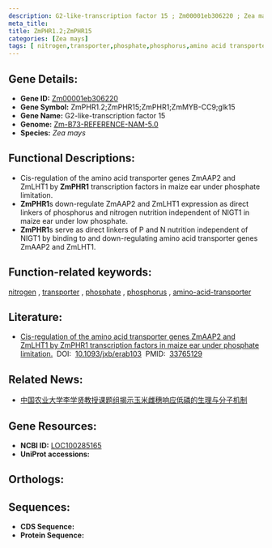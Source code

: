 ```yaml
---
description: G2-like-transcription factor 15 ; Zm00001eb306220 ; Zea mays
meta_title:
title: ZmPHR1.2;ZmPHR15
categories: [Zea mays]
tags: [ nitrogen,transporter,phosphate,phosphorus,amino acid transporter ]
---
```


## Gene Details:
- **Gene ID:**	[Zm00001eb306220](https://www.maizegdb.org/gene_center/gene/Zm00001eb306220)
- **Gene Symbol:** ZmPHR1.2;ZmPHR15;ZmPHR1;ZmMYB-CC9;glk15
- **Gene Name:** G2-like-transcription factor 15
- **Genome:** [Zm-B73-REFERENCE-NAM-5.0](https://www.maizegdb.org/genome/assembly/Zm-B73-REFERENCE-NAM-5.0)
- **Species:** *Zea mays*

## Functional Descriptions:
   - Cis-regulation of the amino acid transporter genes ZmAAP2 and ZmLHT1 by **ZmPHR1** transcription factors in maize ear under phosphate limitation.
   - **ZmPHR1**s down-regulate ZmAAP2 and ZmLHT1 expression as direct linkers of phosphorus and nitrogen nutrition independent of NIGT1 in maize ear under low phosphate.
   - **ZmPHR1**s serve as direct linkers of P and N nutrition independent of NIGT1 by binding to and down-regulating amino acid transporter genes ZmAAP2 and ZmLHT1.

## Function-related keywords:
[nitrogen](/tags/nitrogen/)&nbsp;,&nbsp;[transporter](/tags/transporter/)&nbsp;,&nbsp;[phosphate](/tags/phosphate/)&nbsp;,&nbsp;[phosphorus](/tags/phosphorus/)&nbsp;,&nbsp;[amino-acid-transporter](/tags/amino-acid-transporter/)

## Literature:
   - [Cis-regulation of the amino acid transporter genes ZmAAP2 and ZmLHT1 by ZmPHR1 transcription factors in maize ear under phosphate limitation.]( https://academic.oup.com/jxb/article/72/10/3846/6157083?login=true)&nbsp;&nbsp;DOI:&nbsp;&nbsp;[10.1093/jxb/erab103](https://academic.oup.com/jxb/article/72/10/3846/6157083?login=true)&nbsp;&nbsp;PMID:&nbsp;&nbsp;[33765129](https://pubmed.ncbi.nlm.nih.gov/33765129/)

## Related News:
   - [中国农业大学李学贤教授课题组揭示玉米雌穗响应低磷的生理与分子机制](https://mp.weixin.qq.com/s?__biz=MzU3ODY3MDM0NA==&mid=2247505433&idx=2&sn=b12b5f193a93a2407723dcc8114ee7d1&chksm=fd734c7eca04c5689f8f5b20ad174ad672ec47c3a892036b08253f926e14e3713afe6ac69d53&scene=27#wechat_redirect)

## Gene Resources:
- **NCBI ID:**  [LOC100285165](https://www.ncbi.nlm.nih.gov/gene/?term=LOC100285165)
- **UniProt accessions:** [](https://www.uniprot.org/uniprotkb//entry)

## Orthologs:

## Sequences:
- **CDS Sequence:**
- **Protein Sequence:**
